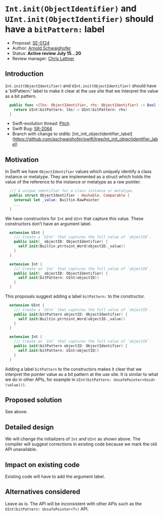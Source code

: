 # `Int.init(ObjectIdentifier)` and `UInt.init(ObjectIdentifier)` should have a `bitPattern:` label

* Proposal: [SE-0124](0124-bitpattern-label-for-int-initializer-objectidentfier.md)
* Author: [Arnold Schwaighofer](https://github.com/aschwaighofer)
* Status: **Active review July 15...20**
* Review manager: [Chris Lattner](http://github.com/lattner)

## Introduction

`Int.init(ObjectIdentifier)` and `UInt.init(ObjectIdentifier)` should have a
'bitPattern:’ label to make it clear at the use site that we interpret the value
as a bit pattern.

```swift
  public func <(lhs: ObjectIdentifier, rhs: ObjectIdentifier) -> Bool {
    return UInt(bitPattern: lhs) < UInt(bitPattern: rhs)
  }
```

- Swift-evolution thread: [Pitch](https://lists.swift.org/pipermail/swift-evolution/Week-of-Mon-20160711/024323.html)
- Swift Bug: [SR-2064](https://bugs.swift.org/browse/SR-2064)
- Branch with change to stdlib: [int_init_objectidentifier_label] (https://github.com/aschwaighofer/swift/tree/int_init_objectidentifier_label)

## Motivation

In Swift we have `ObjectIdentifier` values which uniquely identify a class
instance or metatype. They are implemented as a struct which holds the value of
the reference to the instance or metatype as a raw pointer.

```swift
  /// A unique identifier for a class instance or metatype.
  public struct ObjectIdentifier : Hashable, Comparable {
    internal let _value: Builtin.RawPointer
    ...
  }
```

We have constructors for `Int` and `UInt` that capture this value. These
constructors don’t have an argument label.

```swift
  extension UInt {
    /// Create a `UInt` that captures the full value of `objectID`.
    public init(_ objectID: ObjectIdentifier) {
      self.init(Builtin.ptrtoint_Word(objectID._value))
    }
  }

  extension Int {
    /// Create an `Int` that captures the full value of `objectID`.
    public init(_ objectID: ObjectIdentifier) {
      self.init(bitPattern: UInt(objectID))
    }
  }
```

This proposals suggest adding a label `bitPattern:` to the constructor.

```swift
  extension UInt {
    /// Create a `UInt` that captures the full value of `objectID`.
    public init(bitPattern objectID: ObjectIdentifier) {
      self.init(Builtin.ptrtoint_Word(objectID._value))
    }
  }

  extension Int {
    /// Create an `Int` that captures the full value of `objectID`.
    public init(bitPattern objectID: ObjectIdentifier) {
      self.init(bitPattern: UInt(objectID))
    }
  }
```

Adding a label `bitPattern` to the constructors makes it clear that we interpret
the pointer value as a bit pattern at the use site. It is similar to what we do
in other APIs, for example in `UInt(bitPattern: UnsafePointer<Void>(value)))`.


## Proposed solution

See above.

## Detailed design

We will change the initializers of `Int` and `UInt` as shown above. The compiler
will suggest corrections in existing code because we mark the old API
unavailable.

## Impact on existing code

Existing code will have to add the argument label.

## Alternatives considered

Leave as is. The API will be inconsistent with other APIs such as the
`UInt(bitPattern: UnsafePointer<T>)` API.

